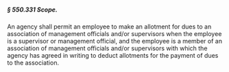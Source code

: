 ##### § 550.331 Scope. #####

An agency shall permit an employee to make an allotment for dues to an association of management officials and/or supervisors when the employee is a supervisor or management official, and the employee is a member of an association of management officials and/or supervisors with which the agency has agreed in writing to deduct allotments for the payment of dues to the association.